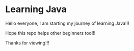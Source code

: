 # Learning Java

Hello everyone, I am starting my journey of learning Java!!!

Hope this repo helps other beginners too!!!

Thanks for viewing!!!
